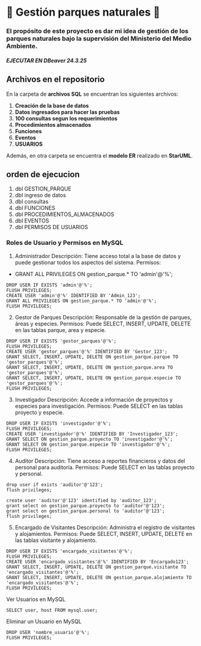 # 🌳 Gestión parques naturales 🌳

### El propósito de este proyecto es dar mi idea de gestión de los parques naturales bajo la supervisión del Ministerio del Medio Ambiente.


##### EJECUTAR EN DBeaver 24.3.25

## Archivos en el repositorio

En la carpeta de **archivos SQL** se encuentran los siguientes archivos:

1. **Creación de la base de datos**
2. **Datos ingresados para hacer las pruebas**
3. **100 consultas segun los requerimientos**
4. **Procedimientos almacenados**
5. **Funciones**
6. **Eventos**
7. **USUARIOS**

Además, en otra carpeta se encuentra el **modelo ER** realizado en **StarUML**.

## orden de ejecucion 
1. dbl GESTION_PARQUE
2. dbl ingreso de datos
3. dbl consultas
4. dbl FUNCIONES
5. dbl PROCEDIMIENTOS_ALMACENADOS
6. dbl EVENTOS
7. dbl PERMISOS DE USUARIOS

### Roles de Usuario y Permisos en MySQL
1. Administrador
Descripción: Tiene acceso total a la base de datos y puede gestionar todos los aspectos del sistema.
Permisos:
- GRANT ALL PRIVILEGES ON gestion_parque.* TO 'admin'@'%';
```
DROP USER IF EXISTS 'admin'@'%';
FLUSH PRIVILEGES;
CREATE USER 'admin'@'%' IDENTIFIED BY 'Admin_123';
GRANT ALL PRIVILEGES ON gestion_parque.* TO 'admin'@'%';
FLUSH PRIVILEGES;
```
2. Gestor de Parques
Descripción: Responsable de la gestión de parques, áreas y especies.
Permisos: Puede SELECT, INSERT, UPDATE, DELETE en las tablas parque, area y especie.
```
DROP USER IF EXISTS 'gestor_parques'@'%';
FLUSH PRIVILEGES;
CREATE USER 'gestor_parques'@'%' IDENTIFIED BY 'Gestor_123';
GRANT SELECT, INSERT, UPDATE, DELETE ON gestion_parque.parque TO 'gestor_parques'@'%';
GRANT SELECT, INSERT, UPDATE, DELETE ON gestion_parque.area TO 'gestor_parques'@'%';
GRANT SELECT, INSERT, UPDATE, DELETE ON gestion_parque.especie TO 'gestor_parques'@'%';
FLUSH PRIVILEGES;
```
3. Investigador
Descripción: Accede a información de proyectos y especies para investigación.
Permisos: Puede SELECT en las tablas proyecto y especie.
```
DROP USER IF EXISTS 'investigador'@'%';
FLUSH PRIVILEGES;
CREATE USER 'investigador'@'%' IDENTIFIED BY 'Investigador_123';
GRANT SELECT ON gestion_parque.proyecto TO 'investigador'@'%';
GRANT SELECT ON gestion_parque.especie TO 'investigador'@'%';
FLUSH PRIVILEGES;
```
4. Auditor
Descripción: Tiene acceso a reportes financieros y datos del personal para auditoría.
Permisos: Puede SELECT en las tablas proyecto y personal.
```
drop user if exists 'auditor'@'123';
flush privileges;

create user 'auditor'@'123' identified by 'auditor_123';
grant select on gestion_parque.proyecto to 'auditor'@'123';
grant select on gestion_parque.personal to 'auditor'@'123';
flush privileges;
```
5. Encargado de Visitantes
Descripción: Administra el registro de visitantes y alojamientos.
Permisos: Puede SELECT, INSERT, UPDATE, DELETE en las tablas visitante y alojamiento.
```
DROP USER IF EXISTS 'encargado_visitantes'@'%';
FLUSH PRIVILEGES;
CREATE USER 'encargado_visitantes'@'%' IDENTIFIED BY 'Encargado123';
GRANT SELECT, INSERT, UPDATE, DELETE ON gestion_parque.visitante TO 'encargado_visitantes'@'%';
GRANT SELECT, INSERT, UPDATE, DELETE ON gestion_parque.alojamiento TO 'encargado_visitantes'@'%';
FLUSH PRIVILEGES;
```
Ver Usuarios en MySQL

```SELECT user, host FROM mysql.user;```

Eliminar un Usuario en MySQL

```
DROP USER 'nombre_usuario'@'%';
FLUSH PRIVILEGES;
```
